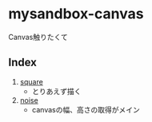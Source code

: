 # mysandbox-canvas
Canvas触りたくて

## Index

1. [square](./src/square.html)
    - とりあえず描く
2. [noise](./src/noise.html)
    - canvasの幅、高さの取得がメイン
